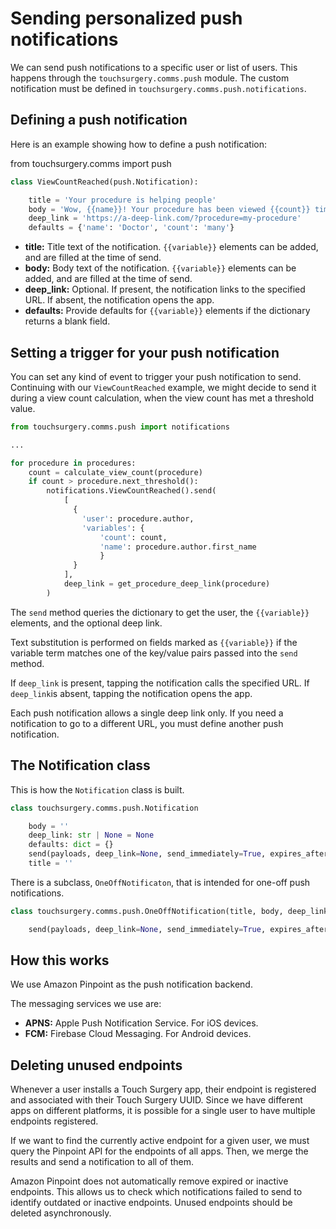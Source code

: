 # Sending personalized push notifications

We can send push notifications to a specific user or list of users. This happens through the `touchsurgery.comms.push` module. The custom notification must be defined in `touchsurgery.comms.push.notifications`.

## Defining a push notification

Here is an example showing how to define a push notification:

from touchsurgery.comms import push

```python
class ViewCountReached(push.Notification):

    title = 'Your procedure is helping people'
    body = 'Wow, {{name}}! Your procedure has been viewed {{count}} times.'
    deep_link = 'https://a-deep-link.com/?procedure=my-procedure'
    defaults = {'name': 'Doctor', 'count': 'many'}
```

- **title:** Title text of the notification. `{{variable}}` elements can be added, and are filled at the time of send.
- **body:** Body text of the notification. `{{variable}}` elements can be added, and are filled at the time of send.
- **deep_link:** Optional. If present, the notification links to the specified URL. If absent, the notification opens the app.
- **defaults:** Provide defaults for `{{variable}}` elements if the dictionary returns a blank field.

## Setting a trigger for your push notification

You can set any kind of event to trigger your push notification to send. Continuing with our `ViewCountReached` example, we might decide to send it during a view count calculation, when the view count has met a threshold value.

```python
from touchsurgery.comms.push import notifications

...

for procedure in procedures:
    count = calculate_view_count(procedure)
    if count > procedure.next_threshold():
        notifications.ViewCountReached().send(
            [
              {
            	'user': procedure.author,
            	'variables': {
            	    'count': count,
            	    'name': procedure.author.first_name
            	    }
              }
            ],
            deep_link = get_procedure_deep_link(procedure)
        )
```

The `send` method queries the dictionary to get the user, the `{{variable}}` elements, and the optional deep link.

Text substitution is performed on fields marked as `{{variable}}` if the variable term matches one of the key/value pairs passed into the `send` method.

If `deep_link` is present, tapping the notification calls the specified URL. If `deep_link`is absent, tapping the notification opens the app.

Each push notification allows a single deep link only. If you need a notification to go to a different URL, you must define another push notification.

## The Notification class

This is how the `Notification` class is built.

```python
class touchsurgery.comms.push.Notification

    body = ''
    deep_link: str | None = None
    defaults: dict = {}
    send(payloads, deep_link=None, send_immediately=True, expires_after=None)
    title = ''
```

There is a subclass, `OneOffNotificaton`, that is intended for one-off push notifications.

```python
class touchsurgery.comms.push.OneOffNotification(title, body, deep_link=None, defaults=None)

    send(payloads, deep_link=None, send_immediately=True, expires_after=None)
```

## How this works

We use Amazon Pinpoint as the push notification backend.

The messaging services we use are:

- **APNS:** Apple Push Notification Service. For iOS devices.
- **FCM:** Firebase Cloud Messaging. For Android devices.

## Deleting unused endpoints

Whenever a user installs a Touch Surgery app, their endpoint is registered and associated with their Touch Surgery UUID. Since we have different apps on different platforms, it is possible for a single user to have multiple endpoints registered.

If we want to find the currently active endpoint for a given user, we must query the Pinpoint API for the endpoints of all apps. Then, we merge the results and send a notification to all of them.

Amazon Pinpoint does not automatically remove expired or inactive endpoints. This allows us to check which notifications failed to send to identify outdated or inactive endpoints. Unused endpoints should be deleted asynchronously.
